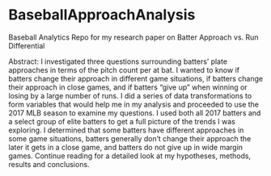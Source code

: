 # BaseballApproachAnalysis
Baseball Analytics Repo for my research paper on Batter Approach vs. Run Differential 


Abstract:
I investigated three questions surrounding batters’ plate approaches in terms of
the pitch count per at bat. I wanted to know if batters change their approach in different
game situations, if batters change their approach in close games, and if batters “give
up” when winning or losing by a large number of runs. I did a series of data
transformations to form variables that would help me in my analysis and proceeded to
use the 2017 MLB season to examine my questions. I used both all 2017 batters and a
select group of elite batters to get a full picture of the trends I was exploring. I
determined that some batters have different approaches in some game situations,
batters generally don’t change their approach the later it gets in a close game, and
batters do not give up in wide margin games. Continue reading for a detailed look at my
hypotheses, methods, results and conclusions.



